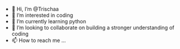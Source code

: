 - 👋 Hi, I’m @Trischaa
- 👀 I’m interested in coding
- 🌱 I’m currently learning python
- 💞️ I’m looking to collaborate on building a stronger understanding of coding
- 📫 How to reach me ...

<!---
Trischaa/Trischaa is a ✨ special ✨ repository because its `README.md` (this file) appears on your GitHub profile.
You can click the Preview link to take a look at your changes.
--->
